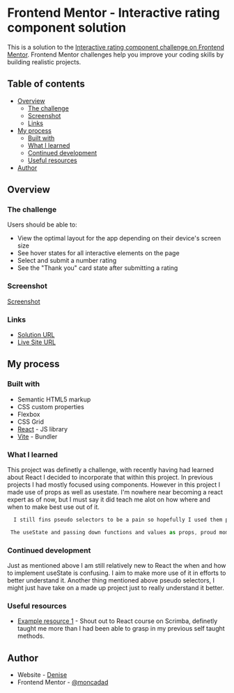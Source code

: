 # Frontend Mentor - Interactive rating component solution

This is a solution to the [Interactive rating component challenge on Frontend Mentor](https://www.frontendmentor.io/challenges/interactive-rating-component-koxpeBUmI). Frontend Mentor challenges help you improve your coding skills by building realistic projects.

## Table of contents

- [Overview](#overview)
  - [The challenge](#the-challenge)
  - [Screenshot](#screenshot)
  - [Links](#links)
- [My process](#my-process)
  - [Built with](#built-with)
  - [What I learned](#what-i-learned)
  - [Continued development](#continued-development)
  - [Useful resources](#useful-resources)
- [Author](#author)

## Overview

### The challenge

Users should be able to:

- View the optimal layout for the app depending on their device's screen size
- See hover states for all interactive elements on the page
- Select and submit a number rating
- See the "Thank you" card state after submitting a rating

### Screenshot

[Screenshot](./public/screenshot.png)

### Links

- [Solution URL](https://your-solution-url.com)
- [Live Site URL](https://comforting-wisp-184696.netlify.app/)

## My process

### Built with

- Semantic HTML5 markup
- CSS custom properties
- Flexbox
- CSS Grid
- [React](https://reactjs.org/) - JS library
- [Vite](https://vitejs.dev) - Bundler

### What I learned

This project was definetly a challenge, with recently having had learned about React I decided to incorporate that within this project. In previous projects I had mostly focused using components. However in this project I made use of props as well as usestate. I'm nowhere near becoming a react expert as of now, but I must say it did teach me alot on how where and when to make best use out of it.

```css
  I still fins pseudo selectors to be a pain so hopefully I used them properly here.
```

```js
 The useState and passing down functions and values as props, proud moment there.
```

### Continued development

Just as mentioned above I am still relatively new to React the when and how to implement useState is confusing. I aim to make more use of it in efforts to better understand it. Another thing mentioned above pseudo selectors, I might just have take on a made up project just to really understand it better.

### Useful resources

- [Example resource 1](https://scrimba.com/learn/learnreact/.com) - Shout out to React course on Scrimba, definetly taught me more than I had been able to grasp in my previous self taught methods.

## Author

- Website - [Denise]()
- Frontend Mentor - [@moncadad](https://www.frontendmentor.io/profile/moncadad)
